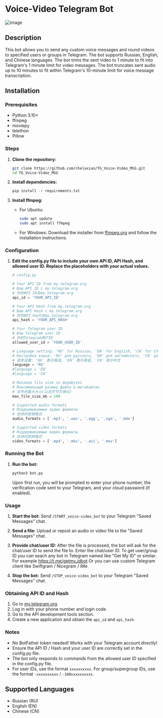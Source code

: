 # Voice-Video Telegram Bot
![image](https://github.com/chelaxian/TG_Voice-Video_MSG/assets/69438111/301977a4-2e5d-48df-ba4b-384b252450af)

## Description
This bot allows you to send any custom voice messages and round videos to specified users or groups in Telegram. The bot supports Russian, English, and Chinese languages.
The bot trims the sent video to 1 minute to fit into Telegram's 1 minute limit for video messages.
The bot truncates sent audio up to 10 minutes to fit within Telegram's 10-minute limit for voice message transcription.

## Installation

### Prerequisites
- Python 3.10+
- ffmpeg
- moviepy
- telethon
- Pillow

### Steps

1. **Clone the repository:**
    ```sh
    git clone https://github.com/chelaxian/TG_Voice-Video_MSG.git
    cd TG_Voice-Video_MSG
    ```

2. **Install dependencies:**
    ```sh
    pip install -r requirements.txt
    ```

3. **Install ffmpeg:**
    - For Ubuntu:
        ```sh
        sudo apt update
        sudo apt install ffmpeg
        ```
    - For Windows:
        Download the installer from [ffmpeg.org](https://ffmpeg.org/download.html) and follow the installation instructions.

### Configuration

1. **Edit the config.py file to include your own API ID, API Hash, and allowed user ID. Replace the placeholders with your actual values.**
   
    ```python
    # config.py

    # Your API ID from my.telegram.org
    # Ваш API ID с my.telegram.org
    # 你的API ID在my.telegram.org
    api_id = 'YOUR_API_ID'

    # Your API Hash from my.telegram.org
    # Ваш API Hash с my.telegram.org
    # 你的API Hash在my.telegram.org
    api_hash = 'YOUR_API_HASH'

    # Your Telegram user ID
    # Ваш Telegram user ID
    # 你的Telegram用户ID
    allowed_user_id = 'YOUR_USER_ID'

    # Language setting: 'RU' for Russian, 'EN' for English, 'CN' for Chinese
    # Настройка языка: 'RU' для русского, 'EN' для английского, 'CN' для китайского
    # 语言设置: 'RU' 表示俄语, 'EN' 表示英语, 'CN' 表示中文
    language = 'RU'
    #language = 'EN'
    #language = 'CN'

    # Maximum file size in megabytes
    # Максимальный размер файла в мегабайтах
    # 文件的最大大小(以兆字节为单位)
    max_file_size_mb = 100

    # Supported audio formats
    # Поддерживаемые аудио форматы
    # 支持的音频格式
    audio_formats = ['.mp3', '.wav', '.ogg', '.oga', '.m4a']

    # Supported video formats
    # Поддерживаемые видео форматы
    # 支持的视频格式
    video_formats = ['.mp4', '.mkv', '.avi', '.mov']
    ```

### Running the Bot

1. **Run the bot:**
   
    ```sh
    python3 bot.py
    ```
    Upon first run, you will be prompted to enter your phone number, the verification code sent to your Telegram, and your cloud password (if enabled).

### Usage

1. **Start the bot:**
    Send `/START_voice-video_bot` to your Telegram "Saved Messages" chat.

2. **Send a file:**
    Upload or repost an audio or video file to the "Saved Messages" chat.

3. **Provide chat/user ID:**
    After the file is processed, the bot will ask for the chat/user ID to send the file to. Enter the chat/user ID.
    To get user/group ID you can seach any bot in Telegram named like "Get My ID" or similar. For example https://t.me/getmy_idbot
    Or you can use custom Telegram client like Swiftgram / Nicegram / iMe

5. **Stop the bot:**
    Send `/STOP_voice-video_bot` to your Telegram "Saved Messages" chat.

### Obtaining API ID and Hash

1. Go to [my.telegram.org](https://my.telegram.org).
2. Log in with your phone number and login code.
3. Go to the API development tools section.
4. Create a new application and obtain the `api_id` and `api_hash`.

### Notes
- No BotFather token needed! Works with your Telegram account directly! 
- Ensure the API ID / Hash and your user ID are correctly set in the config.py file.
- The bot only responds to commands from the allowed user ID specified in the config.py file.
- For user IDs, use the format `xxxxxxxxxx`. For group/supergroup IDs, use the format `-xxxxxxxxxx` / `-100xxxxxxxxxx`.

## Supported Languages
- Russian (RU)
- English (EN)
- Chinese (CN)
